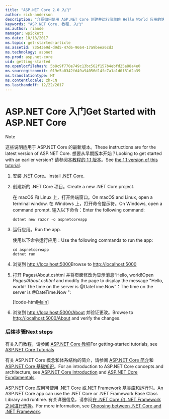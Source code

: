 ```yaml
---
title: "ASP.NET Core 2.0 入门"
author: rick-anderson
description: "介绍如何使用 ASP.NET Core 创建并运行简单的 Hello World 应用的快速教程。"
keywords: "ASP.NET Core, 教程, 入门"
ms.author: riande
manager: wpickett
ms.date: 10/18/2017
ms.topic: get-started-article
ms.assetid: 73543e9d-d9d5-47d6-9664-17a9beea6cd3
ms.technology: aspnet
ms.prod: asp.net-core
uid: getting-started
ms.openlocfilehash: 5b8c9f770e749c13bc562f157b4ebfd25a88a4e0
ms.sourcegitcommit: 019e5a0342fd49a94056d14fc7a1a1d0f81d2a39
ms.translationtype: HT
ms.contentlocale: zh-CN
ms.lasthandoff: 12/22/2017
---
```

# <a name="get-started-with-aspnet-core"></a><span data-ttu-id="a1951-104">ASP.NET Core 入门</span><span class="sxs-lookup"><span data-stu-id="a1951-104">Get Started with ASP.NET Core</span></span>

> [!NOTE]
> <span data-ttu-id="a1951-105">这些说明适用于 ASP.NET Core 的最新版本。</span><span class="sxs-lookup"><span data-stu-id="a1951-105">These instructions are for the latest version of ASP.NET Core.</span></span> <span data-ttu-id="a1951-106">想要从早期版本开始？</span><span class="sxs-lookup"><span data-stu-id="a1951-106">Looking to get started with an earlier version?</span></span> <span data-ttu-id="a1951-107">请参阅[本教程的 1.1 版本](xref:getting-started-1.1)。</span><span class="sxs-lookup"><span data-stu-id="a1951-107">See [the 1.1 version of this tutorial](xref:getting-started-1.1).</span></span>

1. <span data-ttu-id="a1951-108">安装 [.NET Core](https://www.microsoft.com/net/core/)。</span><span class="sxs-lookup"><span data-stu-id="a1951-108">Install [.NET Core](https://www.microsoft.com/net/core/).</span></span>

2. <span data-ttu-id="a1951-109">创建新的 .NET Core 项目。</span><span class="sxs-lookup"><span data-stu-id="a1951-109">Create a new .NET Core project.</span></span>

   <span data-ttu-id="a1951-110">在 macOS 和 Linux 上，打开终端窗口。</span><span class="sxs-lookup"><span data-stu-id="a1951-110">On macOS and Linux, open a terminal window.</span></span> <span data-ttu-id="a1951-111">在 Windows 上，打开命令提示符。</span><span class="sxs-lookup"><span data-stu-id="a1951-111">On Windows, open a command prompt.</span></span> <span data-ttu-id="a1951-112">输入以下命令：</span><span class="sxs-lookup"><span data-stu-id="a1951-112">Enter the following command:</span></span>

    ```terminal
    dotnet new razor -o aspnetcoreapp
    ```
    
4. <span data-ttu-id="a1951-113">运行应用。</span><span class="sxs-lookup"><span data-stu-id="a1951-113">Run the app.</span></span>

    <span data-ttu-id="a1951-114">使用以下命令运行应用：</span><span class="sxs-lookup"><span data-stu-id="a1951-114">Use the following commands to run the app:</span></span>

    ```terminal
    cd aspnetcoreapp
    dotnet run
    ```

5. <span data-ttu-id="a1951-115">浏览到 [http://localhost:5000](http://localhost:5000)</span><span class="sxs-lookup"><span data-stu-id="a1951-115">Browse to [http://localhost:5000](http://localhost:5000)</span></span>

6. <span data-ttu-id="a1951-116">打开 Pages/About.cshtml 并将页面修改为显示消息“Hello, world!</span><span class="sxs-lookup"><span data-stu-id="a1951-116">Open *Pages/About.cshtml* and modify the page to display the message "Hello, world!</span></span> <span data-ttu-id="a1951-117">The time on the server is @DateTime.Now”：</span><span class="sxs-lookup"><span data-stu-id="a1951-117">The time on the server is @DateTime.Now ":</span></span>

    [!code-html[Main](getting-started/sample/getting-started/about.cshtml?highlight=9&range=1-9)]

7. <span data-ttu-id="a1951-118">浏览到 [http://localhost:5000/About](http://localhost:5000/About) 并验证更改。</span><span class="sxs-lookup"><span data-stu-id="a1951-118">Browse to [http://localhost:5000/About](http://localhost:5000/About) and verify the changes.</span></span>

### <a name="next-steps"></a><span data-ttu-id="a1951-119">后续步骤</span><span class="sxs-lookup"><span data-stu-id="a1951-119">Next steps</span></span>

<span data-ttu-id="a1951-120">有关入门教程，请参阅 [ASP.NET Core 教程](tutorials/index.md)</span><span class="sxs-lookup"><span data-stu-id="a1951-120">For getting-started tutorials, see [ASP.NET Core Tutorials](tutorials/index.md)</span></span>

<span data-ttu-id="a1951-121">有关 ASP.NET Core 概念和体系结构的简介，请参阅 [ASP.NET Core 简介](index.md)和 [ASP.NET Core 基础知识](fundamentals/index.md)。</span><span class="sxs-lookup"><span data-stu-id="a1951-121">For an introduction to ASP.NET Core concepts and architecture, see [ASP.NET Core Introduction](index.md) and [ASP.NET Core Fundamentals](fundamentals/index.md).</span></span>

<span data-ttu-id="a1951-122">ASP.NET Core 应用可使用 .NET Core 或.NET Framework 基类库和运行时。</span><span class="sxs-lookup"><span data-stu-id="a1951-122">An ASP.NET Core app can use the .NET Core or .NET Framework Base Class Library and runtime.</span></span> <span data-ttu-id="a1951-123">有关详细信息，请参阅[在 .NET Core 和 .NET Framework 之间进行选择](https://docs.microsoft.com/dotnet/articles/standard/choosing-core-framework-server)。</span><span class="sxs-lookup"><span data-stu-id="a1951-123">For more information, see [Choosing between .NET Core and .NET Framework](https://docs.microsoft.com/dotnet/articles/standard/choosing-core-framework-server).</span></span>
